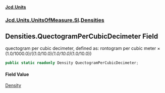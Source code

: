 #### [Jcd.Units](index.md 'index')
### [Jcd.Units.UnitsOfMeasure.SI](Jcd.Units.UnitsOfMeasure.SI.md 'Jcd.Units.UnitsOfMeasure.SI').[Densities](Densities.md 'Jcd.Units.UnitsOfMeasure.SI.Densities')

## Densities.QuectogramPerCubicDecimeter Field

quectogram per cubic decimeter, defined as: rontogram per cubic meter × (1.0/1000.0)/((1.0/10.0)*(1.0/10.0)*(1.0/10.0))

```csharp
public static readonly Density QuectogramPerCubicDecimeter;
```

#### Field Value
[Density](Density.md 'Jcd.Units.UnitTypes.Density')